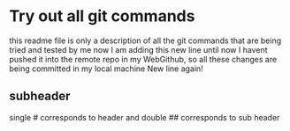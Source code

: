 # Try out all git commands
this readme file is only a description of all the git commands that are being tried and tested by me
now I am adding this new line
until now I havent pushed it into the remote repo in my WebGithub, so all these changes are being committed in my local machine
New line again!

## subheader
single # corresponds to header
and double ## corresponds to sub header
